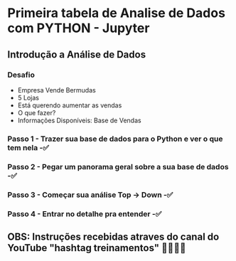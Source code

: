 # Primeira tabela de Analise de Dados com PYTHON - Jupyter



## Introdução a Análise de Dados

### Desafio

- Empresa Vende Bermudas
- 5 Lojas
- Está querendo aumentar as vendas
- O que fazer?
- Informações Disponíveis: Base de Vendas

### Passo 1 - Trazer sua base de dados para o Python e ver o que tem nela -✅

### Passo 2 - Pegar um panorama geral sobre a sua base de dados -✅

### Passo 3 - Começar sua análise Top -> Down -✅

### Passo 4 - Entrar no detalhe pra entender -✅

## OBS: Instruções recebidas atraves do canal do YouTube "hashtag treinamentos" 🤜🏽🤛🏽
